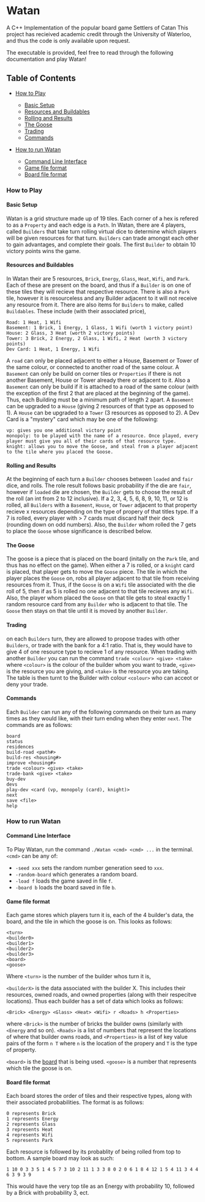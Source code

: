 # Watan

A C++ Implementation of the popular board game Settlers of Catan
This project has recieived academic credit through the University of Waterloo, and thus the code is only available upon request. 

The executable is provided, feel free to read through the following documentation and play Watan!

## Table of Contents

- [How to Play](#how-to-play)
  - [Basic Setup](#basic-setup)
  - [Resources and Buildables](#resources-and-buildables)
  - [Rolling and Results](#rolling-and-results)
  - [The Goose](#the-goose)
  - [Trading](#trading)
  - [Commands](#commands)
  
- [How to run Watan](#how-to-run-watan)
  - [Command Line Interface](#command-line-interface)
  - [Game file format](#game-file-format)
  - [Board file format](#board-file-format)

### How to Play

#### Basic Setup 
Watan is a grid structure made up of 19 tiles. Each corner of a hex is refered to as a `Property` and each edge is
a `Path`. In Watan, there are 4 players, called `Builders` that take turn rolling virtual dice to determine which players will be given resources for that turn. `Builders` can trade amongst each other to gain advantages, and complete their goals. The first `Builder` to obtain 10 victory points wins the game. 

#### Resources and Buildables
In Watan their are 5 resources, 
`Brick`, `Energy`, `Glass`, `Heat`, `Wifi`, and `Park`. Each of these are present on the board, and thus if a `Builder` is on one of these tiles they will recieve that respective resource. There is also a `Park` tile, however it is resourceless and any Builder adjacent to it will not receive any resource from it. There are also items for `Builders` to make, called `Buildables`. These include (with their associated price), 

```
Road: 1 Heat, 1 Wifi 
Basement: 1 Brick, 1 Energy, 1 Glass, 1 Wifi (worth 1 victory point)
House: 2 Glass, 3 Heat (worth 2 victory points)
Tower: 3 Brick, 2 Energy, 2 Glass, 1 Wifi, 2 Heat (worth 3 victory points)
Dev Card: 1 Heat, 1 Energy, 1 Wifi
```

A `road` can only be placed adjacent to either a House, Basement or Tower of the same colour, or connected to another road of the same colour. A `Basement` can only be build on corner tiles or `Properties` if there is not another Basement, House or Tower already there or adjacent to it. Also a `Basement` can only be build if it is attached to a road of the same colour (with the exception of the first 2 that are placed at the beginning of the game). Thus, each Building must be a minimum path of length 2 apart. A `Basement` can be upgraded to a `House` (giving 2 resources of that type as opposed to 1). A `House` can be upgraded to a `Tower` (3 resources as opposed to 2). A Dev Card is a "mystery" card which may be one of the following: 

```
vp: gives you one additional victory point
monopoly: to be played with the name of a resource. Once played, every player must give you all of their cards of that resource type. 
knight: allows you to move the Goose, and steal from a player adjacent to the tile where you placed the Goose. 
```

#### Rolling and Results
At the beginning of each turn a `Builder` chooses between `loaded` and `fair` dice, and rolls. The role result follows basic probability if the die are `fair`, however if `loaded` die are chosen, the `Builder` gets to choose the result of the roll (an int from 2 to 12 inclusive). If a 2, 3, 4, 5, 6, 8, 9, 10, 11, or 12 is rolled, all `Builders` with a `Basement`, `House`, or `Tower` adjacent to that property recieve x resources depending on the type of propery of that titles type. If a 7 is rolled, every player with > 7 cards must discard half their deck (rounding down on odd numbers). Also, the `Builder` whom rolled the 7 gets to place the `Goose` whose significance is described below. 

#### The Goose
The goose is a piece that is placed on the board (initally on the `Park` tile, and thus has no effect on the game). When either a 7 is rolled, or a `knight` card is placed, that player gets to move the `Goose` piece. The tile in which the player places the `Goose` on, robs all player adjacent to that tile from receiving resources from it. Thus, if the `Goose` is on a `Wifi` tile associated with the die roll of 5, then if as 5 is rolled no one adjacent to that tile recieves any `Wifi`. Also, the player whom placed the `Goose` on that tile gets to steal exactly 1 random resource card from any `Builder` who is adjacent to that tile. The `Goose` then stays on that tile until it is moved by another `Builder`. 

#### Trading
on each `Builders` turn, they are allowed to propose trades with other `Builders`, or trade with the bank for a 4:1 ratio. That is, they would have to give 4 of one resource type to recieve 1 of any resource. When trading with another `Builder` you can run the command `trade <colour> <give> <take>` where `<colour>` is the colour of the builder whom you want to trade, `<give>` is the resource you are giving, and `<take>` is the resource you are taking. The table is then turnt to the Builder with colour `<colour>` who can acceot or deny your trade. 

#### Commands
Each `Builder` can run any of the following commands on their turn as many times as they would like, with their turn ending when they enter `next`. The commands are as follows: 
```
board
status  
residences
build-road <path#>
build-res <housing#>
improve <housing#>
trade <colour> <give> <take>
trade-bank <give> <take>
buy-dev
devs
play-dev <card (vp, monopoly (card), knight)>
next
save <file>
help
```

### How to run Watan

#### Command Line Interface

To Play Watan, run the command `./Watan <cmd> <cmd> ...` in the terminal. `<cmd>` can be any of:
- `-seed xxx` sets the random number generation seed to `xxx`. 
- `-random-board` which generates a random board. 
- `-load f` loads the game saved in file `f`. 
- `-board b` loads the board saved in file `b`. 

#### Game file format

Each game stores which players turn it is, each of the 4 builder's data, the board, and the tile in which the goose is on. This looks as follows:
```
<turn>
<builder0>
<builder1>
<builder2>
<builder3>
<board>
<goose>
```
Where `<turn>` is the number of the builder whos turn it is, 

`<builderX>` is the data associated with the builder X. This includes their resources, owned roads, and owned properties (along with their respecitve locations). 
Thus each builder has a set of data which looks as follows: 
```
<Brick> <Energy> <Glass> <Heat> <Wifi> r <Roads> h <Properties>
```
where `<Brick>` is the number of bricks the builder owns (similarly with `<Energy` and so on). `<Roads>` is a list of numbers that represent the locations of where that builder owns roads, and `<Properties>` is a list of key value pairs of the form 
`n T` where `n` is the location of the propery and `T` is the type of property. 

`<board>` is the [board](#board-file-format) that is being used. 
`<goose>` is a number that represents which tile the goose is on. 

#### Board file format

Each board stores the order of tiles and their respective types, along with their associated probabilities. The format is as follows: 

```
0 represents Brick
1 represents Energy
2 represents Glass
3 represents Heat
4 represents Wifi
5 represents Park
```
Each resource is followed by its probablity of being rolled from top to bottom. A sample board may look as such: 

`1 10 0 3 3 5 1 4 5 7 3 10 2 11 1 3 3 8 0 2 0 6 1 8 4 12 1 5 4 11 3 4 4 6 3 9 3 9`

This would have the very top tile as an Energy with probability 10, followed by a Brick with probability 3, ect. 

